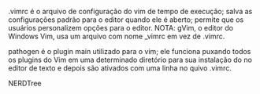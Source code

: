 

.vimrc é o arquivo de configuração do vim de tempo de execução;
salva as configurações padrão para o editor quando ele é aberto;
permite que os usuários personalizem opções para o editor.
NOTA: gVim, o editor do Windows Vim, usa um arquivo com nome _vimrc em vez de .vimrc.


pathogen é o plugin main utilizado para o vim; ele funciona puxando todos os plugins do Vim em uma 
determinado diretório para sua instalação do no editor de texto e depois são ativados com uma linha 
no quivo .vimrc.


NERDTree

